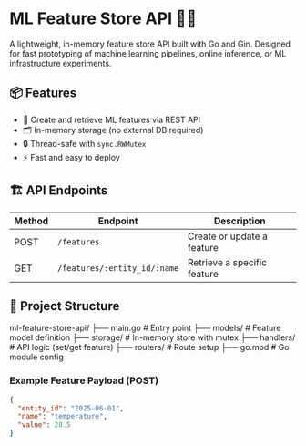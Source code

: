 # ML Feature Store API 🧠🚀

A lightweight, in-memory feature store API built with Go and Gin. Designed for fast prototyping of machine learning pipelines, online inference, or ML infrastructure experiments.

## 📦 Features

- 🧠 Create and retrieve ML features via REST API
- 🗂 In-memory storage (no external DB required)
- 🔒 Thread-safe with `sync.RWMutex`
- ⚡ Fast and easy to deploy

## 🏗️ API Endpoints

| Method | Endpoint                            | Description                      |
|--------|-------------------------------------|----------------------------------|
| POST   | `/features`                         | Create or update a feature       |
| GET    | `/features/:entity_id/:name`        | Retrieve a specific feature      |

## 📁 Project Structure
ml-feature-store-api/
├── main.go                 # Entry point
├── models/                 # Feature model definition
├── storage/                # In-memory store with mutex
├── handlers/               # API logic (set/get feature)
├── routers/                # Route setup
├── go.mod                  # Go module config

### Example Feature Payload (POST)

```json
{
  "entity_id": "2025-06-01",
  "name": "temperature",
  "value": 28.5
}



